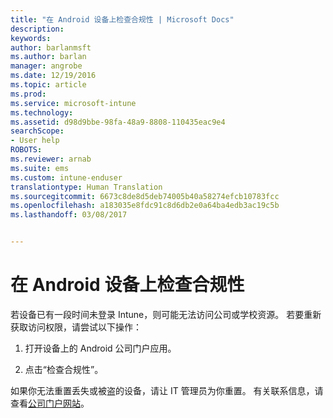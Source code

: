 ```yaml
---
title: "在 Android 设备上检查合规性 | Microsoft Docs"
description: 
keywords: 
author: barlanmsft
ms.author: barlan
manager: angrobe
ms.date: 12/19/2016
ms.topic: article
ms.prod: 
ms.service: microsoft-intune
ms.technology: 
ms.assetid: d98d9bbe-98fa-48a9-8808-110435eac9e4
searchScope:
- User help
ROBOTS: 
ms.reviewer: arnab
ms.suite: ems
ms.custom: intune-enduser
translationtype: Human Translation
ms.sourcegitcommit: 6673c8de8d5deb74005b40a58274efcb10783fcc
ms.openlocfilehash: a183035e8fdc91c8d6db2e0a64ba4edb3ac19c5b
ms.lasthandoff: 03/08/2017


---
```



# <a name="check-compliance-on-your-android-device"></a>在 Android 设备上检查合规性

若设备已有一段时间未登录 Intune，则可能无法访问公司或学校资源。 若要重新获取访问权限，请尝试以下操作：

1. 打开设备上的 Android 公司门户应用。

2. 点击“检查合规性”。

如果你无法重置丢失或被盗的设备，请让 IT 管理员为你重置。 有关联系信息，请查看[公司门户网站](http://portal.manage.microsoft.com)。

